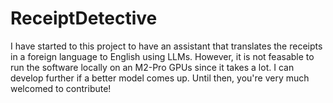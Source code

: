 # ReceiptDetective

I have started to this project to have an assistant that translates the receipts in a foreign language to English using LLMs. However, it is not feasable to run the software locally on an M2-Pro GPUs since it takes a lot. I can develop further if a better model comes up. Until then, you're very much welcomed to contribute!  
